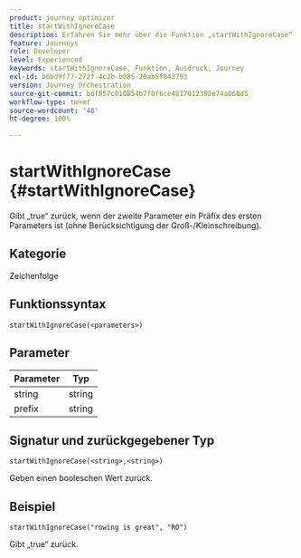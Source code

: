 ```yaml
---
product: journey optimizer
title: startWithIgnoreCase
description: Erfahren Sie mehr über die Funktion „startWithIgnoreCase“
feature: Journeys
role: Developer
level: Experienced
keywords: startWithIgnoreCase, Funktion, Ausdruck, Journey
exl-id: b6bd9f77-272f-4c2b-b085-20ab5f043793
version: Journey Orchestration
source-git-commit: bdf857c010854b7f0f6ce4817012398e74a068d5
workflow-type: tm+mt
source-wordcount: '48'
ht-degree: 100%

---
```


# startWithIgnoreCase {#startWithIgnoreCase}

Gibt „true“ zurück, wenn der zweite Parameter ein Präfix des ersten Parameters ist (ohne Berücksichtigung der Groß-/Kleinschreibung).

## Kategorie

Zeichenfolge

## Funktionssyntax

`startWithIgnoreCase(<parameters>)`

## Parameter

| Parameter | Typ |
|-------------|--------|
| string | string |
| prefix | string |

## Signatur und zurückgegebener Typ

`startWithIgnoreCase(<string>,<string>)`

Geben einen booleschen Wert zurück.

## Beispiel

`startWithIgnoreCase("rowing is great", "RO")`

Gibt „true“ zurück.
